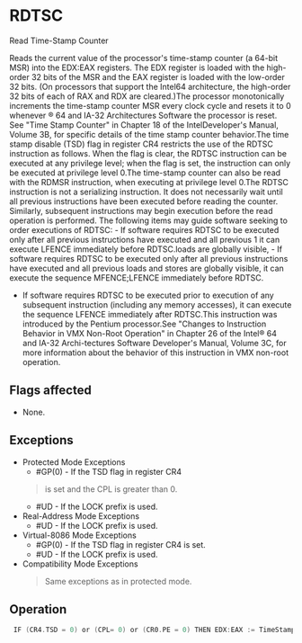 # RDTSC

Read Time-Stamp Counter

Reads the current value of the processor's time-stamp counter (a 64-bit MSR) into the EDX:EAX registers.
The EDX register is loaded with the high-order 32 bits of the MSR and the EAX register is loaded with the low-order 32 bits.
(On processors that support the Intel64 architecture, the high-order 32 bits of each of RAX and RDX are cleared.)The processor monotonically increments the time-stamp counter MSR every clock cycle and resets it to 0 whenever ® 64 and IA-32 Architectures Software the processor is reset.
See "Time Stamp Counter" in Chapter 18 of the IntelDeveloper's Manual, Volume 3B, for specific details of the time stamp counter behavior.The time stamp disable (TSD) flag in register CR4 restricts the use of the RDTSC instruction as follows.
When the flag is clear, the RDTSC instruction can be executed at any privilege level; when the flag is set, the instruction can only be executed at privilege level 0.The time-stamp counter can also be read with the RDMSR instruction, when executing at privilege level 0.The RDTSC instruction is not a serializing instruction.
It does not necessarily wait until all previous instructions have been executed before reading the counter.
Similarly, subsequent instructions may begin execution before the read operation is performed.
The following items may guide software seeking to order executions of RDTSC: - If software requires RDTSC to be executed only after all previous instructions have executed and all previous 1 it can execute LFENCE immediately before RDTSC.loads are globally visible, - If software requires RDTSC to be executed only after all previous instructions have executed and all previous loads and stores are globally visible, it can execute the sequence MFENCE;LFENCE immediately before RDTSC.
- If software requires RDTSC to be executed prior to execution of any subsequent instruction (including any memory accesses), it can execute the sequence LFENCE immediately after RDTSC.This instruction was introduced by the Pentium processor.See "Changes to Instruction Behavior in VMX Non-Root Operation" in Chapter 26 of the Intel® 64 and IA-32 Archi-tectures Software Developer's Manual, Volume 3C, for more information about the behavior of this instruction in VMX non-root operation.

## Flags affected

- None.

## Exceptions

- Protected Mode Exceptions
  - #GP(0) - If the TSD flag in register CR4
  > is set and the CPL is greater than 0.
  - #UD - If the LOCK prefix is used.
- Real-Address Mode Exceptions
  - #UD - If the LOCK prefix is used.
- Virtual-8086 Mode Exceptions
  - #GP(0) - If the TSD flag in register CR4 is set.
  - #UD - If the LOCK prefix is used.
- Compatibility Mode Exceptions
  > Same exceptions as in protected mode.

## Operation

```C
 IF (CR4.TSD = 0) or (CPL= 0) or (CR0.PE = 0) THEN EDX:EAX := TimeStampCounter;ELSE (* CR4.TSD = 1 and (CPL = 1, 2, or 3) and CR0.PE = 1 *)#GP(0);FI;
```
